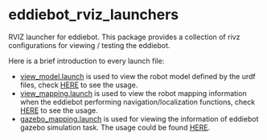 # eddiebot_rviz_launchers

RVIZ launcher for eddiebot. This package provides a collection of rivz configurations for viewing / testing the eddiebot.



Here is a brief introduction to every launch file:

- [view_model.launch](launch/view_model.launch) is used to view the robot model defined by the urdf files, check [HERE](../../eddiebot/eddiebot_description) to see the usage.
- [view_mapping.launch](launch/view_mapping.launch) is used to view the robot mapping information when the eddiebot performing navigation/localization functions, check [HERE](../../eddiebot_apps/eddiebot_navigation) to see the usage.
- [gazebo_mapping.launch](launch/gazebo_mapping.launch) is used for viewing the information of eddiebot gazebo simulation task. The usage could be found [HERE](../../eddiebot_simulator/eddiebot_gazebo#2-usage).
